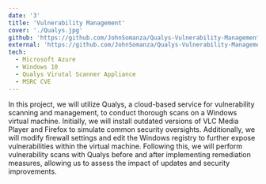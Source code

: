 ```yaml
---
date: '3'
title: 'Vulnerability Management'
cover: './Qualys.jpg'
github: 'https://github.com/JohnSomanza/Qualys-Vulnerability-Management'
external: 'https://github.com/JohnSomanza/Qualys-Vulnerability-Management'
tech:
  - Microsoft Azure
  - Windows 10
  - Qualys Virutal Scanner Appliance
  - MSRC CVE
---
```


In this project, we will utilize Qualys, a cloud-based service for vulnerability scanning and management, to conduct thorough scans on a Windows virtual machine. Initially, we will install outdated versions of VLC Media Player and Firefox to simulate common security oversights. Additionally, we will modify firewall settings and edit the Windows registry to further expose vulnerabilities within the virtual machine. Following this, we will perform vulnerability scans with Qualys before and after implementing remediation measures, allowing us to assess the impact of updates and security improvements.
